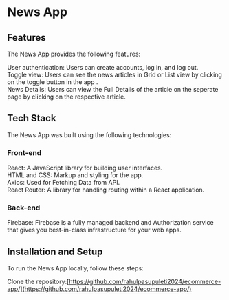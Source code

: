 # News App

## Features
The News App provides the following features:

User authentication: Users can create accounts, log in, and log out.\
Toggle view: Users can see the news articles in Grid or List view by clicking on the toggle button in the app .\
News Details: Users can view the Full Details of the article on the seperate page by clicking on the respective article.


## Tech Stack
The News App was built using the following technologies:

### Front-end
React: A JavaScript library for building user interfaces.\
HTML and CSS: Markup and styling for the app.\
Axios: Used for Fetching Data from API.\
React Router: A library for handling routing within a React application.
### Back-end
Firebase: Firebase is a fully managed backend and Authorization service that gives you best-in-class infrastructure for your web apps.

## Installation and Setup
To run the News App locally, follow these steps:

Clone the repository:[https://github.com/rahulpasupuleti2024/ecommerce-app/](https://github.com/rahulpasupuleti2024/ecommerce-app/)







